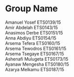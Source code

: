# Group Name

Amanuel Yosef        ETS0139/15  <br> 
Amir Abdelah         ETS0143/15  <br> 
Anasimos Derbe       ETS0151/15  <br> 
Anna Abdiyu          ETS0154/15  <br> 
Arsema Tefera        ETS0160/15  <br> 
Arsema Tewodros      ETS0161/15  <br> 
Arsema Tsegaye       ETS0167/15  <br> 
Ashenafi Mulugeta    ETS0173/15  <br> 
Ayanaw Mengesha      ETS0180/15  <br> 
Azarya Melkamu       ETS0187/15 <br> 
